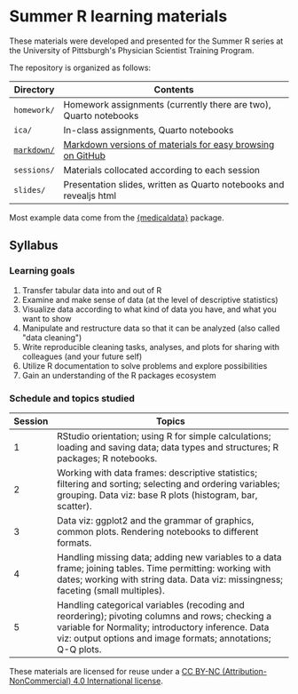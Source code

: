 # Summer R learning materials

These materials were developed and presented for the Summer R series at the University of Pittsburgh's Physician Scientist Training Program.

The repository is organized as follows:

| Directory    | Contents |
| --- | --- |
| `homework/`  | Homework assignments (currently there are two), Quarto notebooks   |
| `ica/`       | In-class assignments, Quarto notebooks                             |
| [`markdown/`](https://github.com/dojobo/summer-r-2023/tree/main/markdown)  | [Markdown versions of materials for easy browsing on GitHub](https://github.com/dojobo/summer-r-2023/tree/main/markdown) |
| `sessions/`  | Materials collocated according to each session                     |
| `slides/`    | Presentation slides, written as Quarto notebooks and revealjs html |

Most example data come from the [{medicaldata}](https://higgi13425.github.io/medicaldata/) package.

## Syllabus

### Learning goals

1.  Transfer tabular data into and out of R
2.  Examine and make sense of data (at the level of descriptive statistics)
3.  Visualize data according to what kind of data you have, and what you want to show
4.  Manipulate and restructure data so that it can be analyzed (also called "data cleaning")
5.  Write reproducible cleaning tasks, analyses, and plots for sharing with colleagues (and your future self)
6.  Utilize R documentation to solve problems and explore possibilities
7.  Gain an understanding of the R packages ecosystem

### Schedule and topics studied

| Session  | Topics |
| --- | --- |
| 1 | RStudio orientation; using R for simple calculations; loading and saving data; data types and structures; R packages; R notebooks. |
| 2 | Working with data frames: descriptive statistics; filtering and sorting; selecting and ordering variables; grouping. Data viz: base R plots (histogram, bar, scatter). |
| 3 | Data viz: ggplot2 and the grammar of graphics, common plots. Rendering notebooks to different formats. |
| 4 | Handling missing data; adding new variables to a data frame; joining tables. Time permitting: working with dates; working with string data. Data viz: missingness; faceting (small multiples). |
| 5 | Handling categorical variables (recoding and reordering); pivoting columns and rows; checking a variable for Normality; introductory inference. Data viz: output options and image formats; annotations; Q-Q plots. |

These materials are licensed for reuse under a [CC BY-NC (Attribution-NonCommercial) 4.0 International license](https://creativecommons.org/licenses/by-nc/4.0/).

